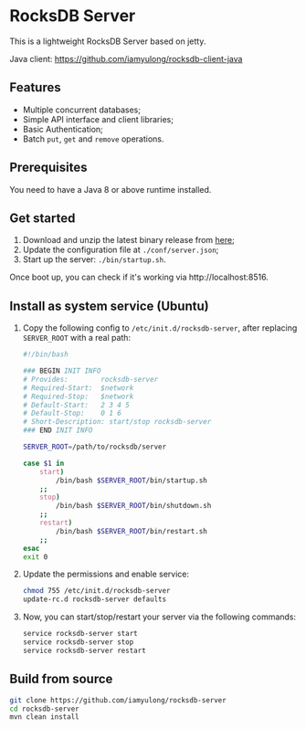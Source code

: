 # RocksDB Server

This is a lightweight RocksDB Server based on jetty.

Java client: https://github.com/iamyulong/rocksdb-client-java

## Features

* Multiple concurrent databases;
* Simple API interface and client libraries;
* Basic Authentication;
* Batch `put`, `get` and `remove` operations.

## Prerequisites

You need to have a Java 8 or above runtime installed.

## Get started

1. Download and unzip the latest binary release from [here](https://github.com/iamyulong/rocksdb-server/releases);
2. Update the configuration file at `./conf/server.json`;
3. Start up the server: `./bin/startup.sh`.

Once boot up, you can check if it's working via http://localhost:8516.

## Install as system service (Ubuntu)

1. Copy the following config to `/etc/init.d/rocksdb-server`, after replacing `SERVER_ROOT` with a real path:

    ```bash
    #!/bin/bash
    
    ### BEGIN INIT INFO
    # Provides:        rocksdb-server
    # Required-Start:  $network
    # Required-Stop:   $network
    # Default-Start:   2 3 4 5
    # Default-Stop:    0 1 6
    # Short-Description: start/stop rocksdb-server
    ### END INIT INFO
    
    SERVER_ROOT=/path/to/rocksdb/server
    
    case $1 in
        start)
            /bin/bash $SERVER_ROOT/bin/startup.sh
        ;;
        stop)
            /bin/bash $SERVER_ROOT/bin/shutdown.sh
        ;;
        restart)
            /bin/bash $SERVER_ROOT/bin/restart.sh
        ;;
    esac
    exit 0
    ```

2. Update the permissions and enable service:

    ```bash
    chmod 755 /etc/init.d/rocksdb-server
    update-rc.d rocksdb-server defaults
    ```

3. Now, you can start/stop/restart your server via the following commands:

    ```bash
    service rocksdb-server start
    service rocksdb-server stop
    service rocksdb-server restart
    ```


## Build from source

```bash
git clone https://github.com/iamyulong/rocksdb-server
cd rocksdb-server
mvn clean install
```
